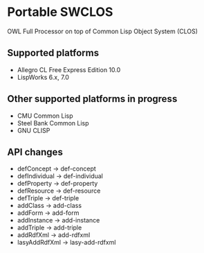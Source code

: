Portable SWCLOS
======

OWL Full Processor on top of Common Lisp Object System (CLOS)

## Supported platforms

* Allegro CL Free Express Edition 10.0
* LispWorks 6.x, 7.0

## Other supported platforms in progress

* CMU Common Lisp
* Steel Bank Common Lisp
* GNU CLISP

## API changes

* defConcept &rarr; def-concept
* defIndividual &rarr; def-individual
* defProperty &rarr; def-property
* defResource &rarr; def-resource
* defTriple &rarr; def-triple
* addClass &rarr; add-class
* addForm &rarr; add-form
* addInstance &rarr; add-instance
* addTriple &rarr; add-triple
* addRdfXml &rarr; add-rdfxml
* lasyAddRdfXml &rarr; lasy-add-rdfxml
